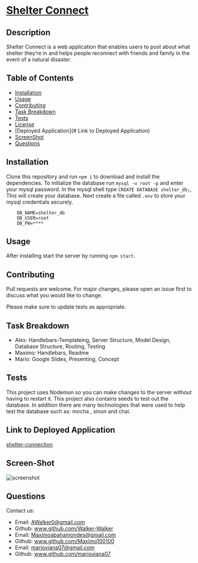 # [Shelter Connect](https://shelter-connection.herokuapp.com/)

## Description 

Shelter Connect is a web application that enables users to post about what shelter they’re in and helps people reconnect with friends and family in the event of a natural disaster.

## Table of Contents

- [Installation](#installation)
- [Usage](#usage)
- [Contributing](#contributing)
- [Task Breakdown](#Task-Breakdown)
- [Tests](#tests)
- [License](#license)
- [Deployed Application](# Link to Deployed Application)
- [ScreenShot](#screen-shot)
- [Questions](#questions)

## Installation

Clone this repository and run `npm i` to download and install the dependencies. To initialize the database run `mysql -u root -p` and enter your mysql password. In the mysql shell type `CREATE DATABASE shelter_db;`, This will create your database. Next create a file called `.env` to store your mysql credentials securely.
```
    DB_NAME=shelter_db 
    DB_USER=root 
    DB_PW=****
```

## Usage 

After installing start the server by running `npm start`.

## Contributing

Pull requests are welcome. For major changes, please open an issue first to discuss what you would like to change.

Please make sure to update tests as appropriate.

## Task Breakdown

- Alex: Handlebars-Templateing, Server Structure, Model Design, Database Structure, Routing, Testing
- Maximo: Handlebars, Readme
- Mario: Google Slides, Presenting, Concept

## Tests

This project uses Nodemon so you can make changes to the server without having to restart it. This project also contains seeds to test out the database. In addition there are many technologies that were used to help test the database such as:  mocha , sinon and chai. 

## Link to Deployed Application
[shelter-connection](https://shelter-connection.herokuapp.com/)

## Screen-Shot 
![screenshot](/public/images/screenshot.JPEG)
## Questions

Contact us:

* Email: AWalker0@gmail.com
* Github: www.github.com/Walker-Walker
* Email: Maximoabahamondes@gmail.com
* Github: www.github.com/Maximo100100
* Email: marioviana07@gmail.com
* Github: www.github.com/marioviana07
